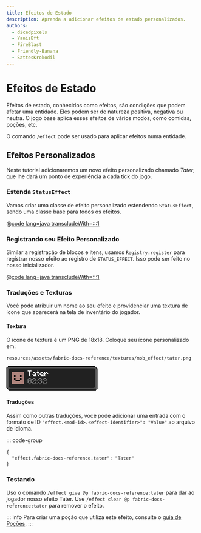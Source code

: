 ```yaml
---
title: Efeitos de Estado
description: Aprenda a adicionar efeitos de estado personalizados.
authors:
  - dicedpixels
  - YanisBft
  - FireBlast
  - Friendly-Banana
  - SattesKrokodil
---
```


<!-- Couldn't find GitHub usernames for: siglong, tao0lu  -->

# Efeitos de Estado

Efeitos de estado, conhecidos como efeitos, são condições que podem afetar uma entidade. Eles podem ser de natureza positiva, negativa ou neutra. O jogo base aplica esses efeitos de vários modos, como comidas, poções, etc.

O comando `/effect` pode ser usado para aplicar efeitos numa entidade.

## Efeitos Personalizados

Neste tutorial adicionaremos um novo efeito personalizado chamado _Tater_, que lhe dará um ponto de experiência a cada tick do jogo.

### Estenda `StatusEffect`

Vamos criar uma classe de efeito personalizado estendendo `StatusEffect`, sendo uma classe base para todos os efeitos.

@[code lang=java transcludeWith=:::1](@/reference/latest/src/main/java/com/example/docs/effect/TaterEffect.java)

### Registrando seu Efeito Personalizado

Similar a registração de blocos e itens, usamos `Registry.register` para registrar nosso efeito ao registro de `STATUS_EFFECT`. Isso pode ser feito no nosso inicializador.

@[code lang=java transcludeWith=:::1](@/reference/latest/src/main/java/com/example/docs/effect/FabricDocsReferenceEffects.java)

### Traduções e Texturas

Você pode atribuir um nome ao seu efeito e providenciar uma textura de ícone que aparecerá na tela de inventário do jogador.

#### Textura

O ícone de textura é um PNG de 18x18. Coloque seu ícone personalizado em:

```:no-line-numbers
resources/assets/fabric-docs-reference/textures/mob_effect/tater.png
```

![Efeito no inventário do jogador](/assets/develop/tater-effect.png)

#### Traduções

Assim como outras traduções, você pode adicionar uma entrada com o formato de ID `"effect.<mod-id>.<effect-identifier>": "Value"` ao arquivo de idioma.

::: code-group

```json[assets/fabric-docs-reference/lang/en_us.json]
{
  "effect.fabric-docs-reference.tater": "Tater"
}
```

### Testando

Uso o comando `/effect give @p fabric-docs-reference:tater` para dar ao jogador nosso efeito Tater.
Use `/effect clear @p fabric-docs-reference:tater` para remover o efeito.

::: info
Para criar uma poção que utiliza este efeito, consulte o [guia de Poções](../items/potions.md).
:::
